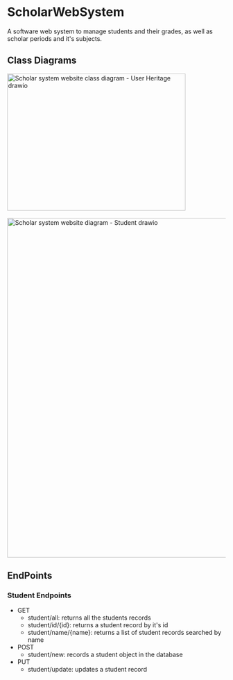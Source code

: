 # ScholarWebSystem
A software web system to manage students and their grades, as well as scholar periods and it's subjects.

## Class Diagrams

<img width="411" height="316" alt="Scholar system website class diagram - User Heritage drawio" src="https://github.com/user-attachments/assets/c88dcae3-b594-4220-ada0-ec777c06e69c" /><br/><br/>
<img width="1031" height="783" alt="Scholar system website diagram - Student drawio" src="https://github.com/user-attachments/assets/a8a35592-abe1-45d9-bf1e-c2368365e34e" /><br/>
## EndPoints<br/>
### Student Endpoints<br/>
* GET
  * student/all: returns all the students records
  * student/id/{id}: returns a student record by it's id
  * student/name/{name}: returns a list of student records searched by name
* POST
  * student/new: records a student object in the database
* PUT
  * student/update: updates a student record



